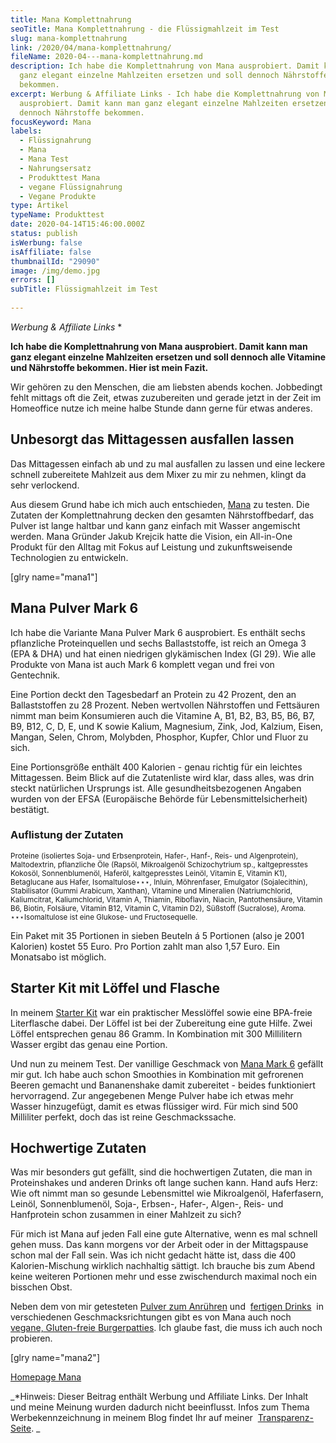 ```yaml
---
title: Mana Komplettnahrung
seoTitle: Mana Komplettnahrung - die Flüssigmahlzeit im Test
slug: mana-komplettnahrung
link: /2020/04/mana-komplettnahrung/
fileName: 2020-04---mana-komplettnahrung.md
description: Ich habe die Komplettnahrung von Mana ausprobiert. Damit kann man
  ganz elegant einzelne Mahlzeiten ersetzen und soll dennoch Nährstoffe
  bekommen.
excerpt: Werbung & Affiliate Links - Ich habe die Komplettnahrung von Mana
  ausprobiert. Damit kann man ganz elegant einzelne Mahlzeiten ersetzen und soll
  dennoch Nährstoffe bekommen.
focusKeyword: Mana
labels:
  - Flüssignahrung
  - Mana
  - Mana Test
  - Nahrungsersatz
  - Produkttest Mana
  - vegane Flüssignahrung
  - Vegane Produkte
type: Artikel
typeName: Produkttest
date: 2020-04-14T15:46:00.000Z
status: publish
isWerbung: false
isAffiliate: false
thumbnailId: "29090"
image: /img/demo.jpg
errors: []
subTitle: Flüssigmahlzeit im Test
  
---
```


_Werbung &amp; Affiliate Links_ \*

**Ich habe die Komplettnahrung von Mana ausprobiert. Damit kann man ganz elegant
einzelne Mahlzeiten ersetzen und soll dennoch alle Vitamine und Nährstoffe
bekommen. Hier ist mein Fazit.**

Wir gehören zu den Menschen, die am liebsten abends kochen. Jobbedingt fehlt
mittags oft die Zeit, etwas zuzubereiten und gerade jetzt in der Zeit im
Homeoffice nutze ich meine halbe Stunde dann gerne für etwas anderes.

## Unbesorgt das Mittagessen ausfallen lassen

Das Mittagessen einfach ab und zu mal ausfallen zu lassen und eine leckere
schnell zubereitete Mahlzeit aus dem Mixer zu mir zu nehmen, klingt da sehr
verlockend.

Aus diesem Grund habe ich mich auch entschieden,
[Mana](https://www.awin1.com/cread.php?awinmid=18231&awinaffid=632580&clickref=&ued=https%3A%2F%2Fdrink-mana.de%2F)
zu testen. Die Zutaten der Komplettnahrung decken den gesamten Nährstoffbedarf,
das Pulver ist lange haltbar und kann ganz einfach mit Wasser angemischt werden.
Mana Gründer Jakub Krejcik hatte die Vision, ein All-in-One Produkt für den
Alltag mit Fokus auf Leistung und zukunftsweisende Technologien zu entwickeln.

[glry name="mana1"]

## Mana Pulver Mark 6

Ich habe die Variante Mana Pulver Mark 6 ausprobiert. Es enthält sechs
pflanzliche Proteinquellen und sechs Ballaststoffe, ist reich an Omega 3 (EPA
&amp; DHA) und hat einen niedrigen glykämischen Index (GI 29). Wie alle Produkte
von Mana ist auch Mark 6 komplett vegan und frei von Gentechnik.

Eine Portion deckt den Tagesbedarf an Protein zu 42 Prozent, den an
Ballaststoffen zu 28 Prozent. Neben wertvollen Nährstoffen und Fettsäuren nimmt
man beim Konsumieren auch die Vitamine A, B1, B2, B3, B5, B6, B7, B9, B12, C, D,
E, und K sowie Kalium, Magnesium, Zink, Jod, Kalzium, Eisen, Mangan, Selen,
Chrom, Molybden, Phosphor, Kupfer, Chlor und Fluor zu sich.

Eine Portionsgröße enthält 400 Kalorien - genau richtig für ein leichtes
Mittagessen. Beim Blick auf die Zutatenliste wird klar, dass alles, was drin
steckt natürlichen Ursprungs ist. Alle gesundheitsbezogenen Angaben wurden von
der EFSA (Europäische Behörde für Lebensmittelsicherheit) bestätigt.

### Auflistung der Zutaten

<small>Proteine ​​(isoliertes Soja- und Erbsenprotein, Hafer-, Hanf-, Reis- und
Algenprotein), Maltodextrin, pflanzliche Öle (Rapsöl, Mikroalgenöl
Schizochytrium sp., kaltgepresstes Kokosöl, Sonnenblumenöl, Haferöl,
kaltgepresstes Leinöl, Vitamin E, Vitamin K1), Betaglucane aus Hafer,
Isomaltulose⋆⋆⋆, Inluin, Möhrenfaser, Emulgator (Sojalecithin), Stabilisator
(Gummi Arabicum, Xanthan), Vitamine und Mineralien (Natriumchlorid,
Kaliumcitrat, Kaliumchlorid, Vitamin A, Thiamin, Riboflavin, Niacin,
Pantothensäure, Vitamin B6, Biotin, Folsäure, Vitamin B12, Vitamin C, Vitamin
D2), Süßstoff (Sucralose), Aroma. ⋆⋆⋆Isomaltulose ist eine Glukose- und
Fructosequelle.</small>

Ein Paket mit 35 Portionen in sieben Beuteln á 5 Portionen (also je 2001
Kalorien) kostet 55 Euro. Pro Portion zahlt man also 1,57 Euro. Ein Monatsabo
ist möglich.

## Starter Kit mit Löffel und Flasche

In meinem
[Starter Kit](https://www.awin1.com/cread.php?awinmid=18231&awinaffid=632580&clickref=&ued=https%3A%2F%2Fdrink-mana.de%2Fcollections%2Fzubehoer)
war ein praktischer Messlöffel sowie eine BPA-freie Literflasche dabei. Der
Löffel ist bei der Zubereitung eine gute Hilfe. Zwei Löffel entsprechen genau 86
Gramm. In Kombination mit 300 Millilitern Wasser ergibt das genau eine Portion.

Und nun zu meinem Test. Der vanillige Geschmack von
[Mana Mark 6](https://www.awin1.com/cread.php?awinmid=18231&awinaffid=632580&clickref=&ued=https%3A%2F%2Fdrink-mana.de%2Fproducts%2Fmana-pulver-mark6-origin)
gefällt mir gut. Ich habe auch schon Smoothies in Kombination mit gefrorenen
Beeren gemacht und Bananenshake damit zubereitet - beides funktioniert
hervorragend. Zur angegebenen Menge Pulver habe ich etwas mehr Wasser
hinzugefügt, damit es etwas flüssiger wird. Für mich sind 500 Milliliter
perfekt, doch das ist reine Geschmackssache.

## Hochwertige Zutaten

Was mir besonders gut gefällt, sind die hochwertigen Zutaten, die man in
Proteinshakes und anderen Drinks oft lange suchen kann. Hand aufs Herz: Wie oft
nimmt man so gesunde Lebensmittel wie Mikroalgenöl, Haferfasern, Leinöl,
Sonnenblumenöl, Soja-, Erbsen-, Hafer-, Algen-, Reis- und Hanfprotein schon
zusammen in einer Mahlzeit zu sich?

Für mich ist Mana auf jeden Fall eine gute Alternative, wenn es mal schnell
gehen muss. Das kann morgens vor der Arbeit oder in der Mittagspause schon mal
der Fall sein. Was ich nicht gedacht hätte ist, dass die 400 Kalorien-Mischung
wirklich nachhaltig sättigt. Ich brauche bis zum Abend keine weiteren Portionen
mehr und esse zwischendurch maximal noch ein bisschen Obst.

Neben dem von mir getesteten
[Pulver zum Anrühren](https://www.awin1.com/cread.php?awinmid=18231&awinaffid=632580&clickref=&ued=https%3A%2F%2Fdrink-mana.de%2Fcollections%2Fmana-pulver)
und 
[fertigen Drinks](https://www.awin1.com/cread.php?awinmid=18231&awinaffid=632580&clickref=&ued=https%3A%2F%2Fdrink-mana.de%2Fcollections%2Fmana-drink)
 in verschiedenen Geschmacksrichtungen gibt es von Mana auch noch 
[vegane, Gluten-freie Burgerpatties](https://www.awin1.com/cread.php?awinmid=18231&awinaffid=632580&clickref=&ued=https%3A%2F%2Fdrink-mana.de%2Fcollections%2Fmanaburger).
Ich glaube fast, die muss ich auch noch probieren.

[glry name="mana2"]

[Homepage Mana](https://www.awin1.com/cread.php?awinmid=18231&awinaffid=632580&clickref=&ued=https%3A%2F%2Fdrink-mana.de%2F)

_\*Hinweis: Dieser Beitrag enthält Werbung und Affiliate Links. Der Inhalt und
meine Meinung wurden dadurch nicht beeinflusst. Infos zum Thema
Werbekennzeichnung in meinem Blog findet Ihr auf meiner 
[Transparenz-Seite](/werbung/). _

  